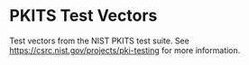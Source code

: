 # PKITS Test Vectors

Test vectors from the NIST PKITS test suite. See
<https://csrc.nist.gov/projects/pki-testing> for more information.

